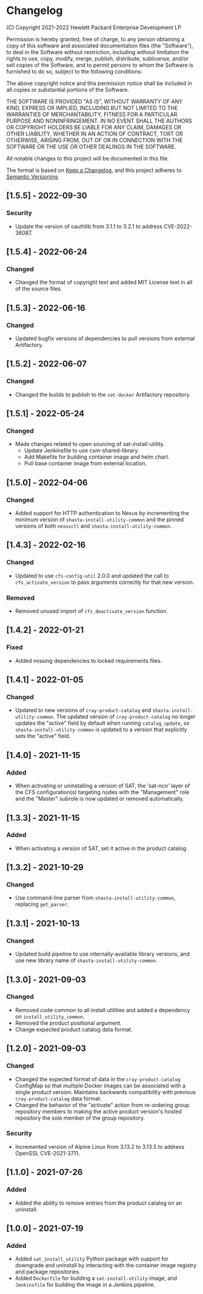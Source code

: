 # Changelog

(C) Copyright 2021-2022 Hewlett Packard Enterprise Development LP

Permission is hereby granted, free of charge, to any person obtaining a
copy of this software and associated documentation files (the "Software"),
to deal in the Software without restriction, including without limitation
the rights to use, copy, modify, merge, publish, distribute, sublicense,
and/or sell copies of the Software, and to permit persons to whom the
Software is furnished to do so, subject to the following conditions:

The above copyright notice and this permission notice shall be included
in all copies or substantial portions of the Software.

THE SOFTWARE IS PROVIDED "AS IS", WITHOUT WARRANTY OF ANY KIND, EXPRESS OR
IMPLIED, INCLUDING BUT NOT LIMITED TO THE WARRANTIES OF MERCHANTABILITY,
FITNESS FOR A PARTICULAR PURPOSE AND NONINFRINGEMENT. IN NO EVENT SHALL
THE AUTHORS OR COPYRIGHT HOLDERS BE LIABLE FOR ANY CLAIM, DAMAGES OR
OTHER LIABILITY, WHETHER IN AN ACTION OF CONTRACT, TORT OR OTHERWISE,
ARISING FROM, OUT OF OR IN CONNECTION WITH THE SOFTWARE OR THE USE OR
OTHER DEALINGS IN THE SOFTWARE.

All notable changes to this project will be documented in this file.

The format is based on [Keep a Changelog](https://keepachangelog.com/en/1.0.0/),
and this project adheres to [Semantic Versioning](https://semver.org/spec/v2.0.0.html).

## [1.5.5] - 2022-09-30

### Security
- Update the version of oauthlib from 3.1.1 to 3.2.1 to address
  CVE-2022-36087.

## [1.5.4] - 2022-06-24

### Changed
- Changed the format of copyright text and added MIT License text in all of the
  source files.

## [1.5.3] - 2022-06-16

### Changed
- Updated bugfix versions of dependencies to pull versions from external
  Artifactory.

## [1.5.2] - 2022-06-07

### Changed
- Changed the builds to publish to the ``sat-docker`` Artifactory repository.

## [1.5.1] - 2022-05-24

### Changed
- Made changes related to open sourcing of sat-install-utility.
    - Update Jenkinsfile to use csm-shared-library.
    - Add Makefile for building container image and helm chart.
    - Pull base container image from external location.

## [1.5.0] - 2022-04-06

### Changed

- Added support for HTTP authentication to Nexus by incrementing the minimum version
  of ``shasta-install-utility-common`` and the pinned versions of both ``nexusctl`` and
  ``shasta-install-utility-common``.

## [1.4.3] - 2022-02-16

### Changed

- Updated to use ``cfs-config-util`` 2.0.0 and updated the call to
  ``cfs_activate_version`` to pass arguments correctly for that new version.

### Removed

- Removed unused import of ``cfs_deactivate_version`` function.

## [1.4.2] - 2022-01-21

### Fixed

- Added missing dependencies to locked requirements files.

## [1.4.1] - 2022-01-05

### Changed

- Updated to new versions of ``cray-product-catalog`` and ``shasta-install-utility-common``.
  The updated version of ``cray-product-catalog`` no longer updates the "active" field
  by default when running ``catalog_update``, so ``shasta-install-utility-common`` is updated
  to a version that explicitly sets the "active" field.

## [1.4.0] - 2021-11-15

### Added

- When activating or uninstalling a version of SAT, the 'sat-ncn' layer of the
  CFS configuration(s) targeting nodes with the "Management" role and the
  "Master" subrole is now updated or removed automatically.

## [1.3.3] - 2021-11-15

### Added

- When activating a version of SAT, set it active in the product catalog.

## [1.3.2] - 2021-10-29

### Changed

- Use command-line parser from ``shasta-install-utility-common``,
  replacing ``get_parser``.

## [1.3.1] - 2021-10-13

### Changed

- Updated build pipeline to use internally-available library versions,
  and use new library name of ``shasta-install-utility-common``.

## [1.3.0] - 2021-09-03

### Changed

- Removed code common to all install utilities and added a dependency on
 ``install_utility_common``.
- Removed the product positional argument.
- Change expected product catalog data format.

## [1.2.0] - 2021-09-03

### Changed

- Changed the expected format of data in the ``cray-product-catalog`` ConfigMap
  so that multiple Docker images can be associated with a single product
  version. Maintains backwards compatibility with previous ``cray-product-catalog``
  data format.
- Changed the behavior of the "activate" action from re-ordering group
  repository members to making the active product version's hosted repository
  the sole member of the group repository.

### Security

- Incremented version of Alpine Linux from 3.13.2 to 3.13.5 
  to address OpenSSL CVE-2021-3711.

## [1.1.0] - 2021-07-26

### Added

- Added the ability to remove entries from the product catalog on an uninstall.

## [1.0.0] - 2021-07-19

### Added

- Added ``sat_install_utility`` Python package with support for downgrade and
  uninstall by interacting with the container image registry and package
  repositories.
- Added ``Dockerfile`` for building a ``sat-install-utility`` image, and
  ``Jenkinsfile`` for building the image in a Jenkins pipeline.

